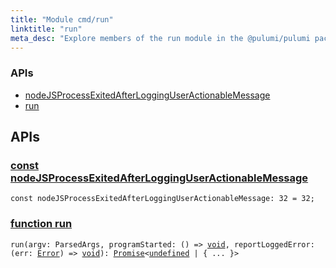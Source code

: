 ```yaml
---
title: "Module cmd/run"
linktitle: "run"
meta_desc: "Explore members of the run module in the @pulumi/pulumi package."
---
```


<!-- WARNING: this page was generated by a tool. Do not edit it by hand. -->
<!-- To change it, please see https://github.com/pulumi/docs/tree/master/tools/tscdocgen. -->






<h3>APIs</h3>
<ul class="api">
    <li><a href="#nodeJSProcessExitedAfterLoggingUserActionableMessage"><span class="symbol api"></span>nodeJSProcessExitedAfterLoggingUserActionableMessage</a></li>
    <li><a href="#run"><span class="symbol api"></span>run</a></li>
</ul>




<h2 id="apis">APIs</h2>
<h3 class="pdoc-module-header" id="nodeJSProcessExitedAfterLoggingUserActionableMessage" data-link-title="nodeJSProcessExitedAfterLoggingUserActionableMessage">
    <a href="https://github.com/pulumi/pulumi/blob/97b8c361215da9b5c3ed0935210aecefe97e192a/sdk/nodejs/cmd/run/index.ts#L47">
        const <strong>nodeJSProcessExitedAfterLoggingUserActionableMessage</strong>
    </a>
</h3>

<pre class="highlight"><code><span class='kd'>const</span> nodeJSProcessExitedAfterLoggingUserActionableMessage: 32 = <span class='s2'>32</span>;</code></pre>
<h3 class="pdoc-module-header" id="run" data-link-title="run">
    <a href="https://github.com/pulumi/pulumi/blob/97b8c361215da9b5c3ed0935210aecefe97e192a/sdk/nodejs/cmd/run/run.ts#L133">
        function <strong>run</strong>
    </a>
</h3>


<pre class="highlight"><code><span class='kd'></span>run(argv: ParsedArgs, programStarted: () => <span class='kd'><a href='https://www.typescriptlang.org/docs/handbook/basic-types.html#void'>void</a></span>, reportLoggedError: (err: <a href='https://developer.mozilla.org/en-US/docs/Web/JavaScript/Reference/Global_Objects/Error'>Error</a>) => <span class='kd'><a href='https://www.typescriptlang.org/docs/handbook/basic-types.html#void'>void</a></span>): <a href='https://developer.mozilla.org/en-US/docs/Web/JavaScript/Reference/Global_Objects/Promise'>Promise</a>&lt;<span class='kd'><a href='https://developer.mozilla.org/en-US/docs/Web/JavaScript/Reference/Global_Objects/undefined'>undefined</a></span> | { ... }&gt;</code></pre>

